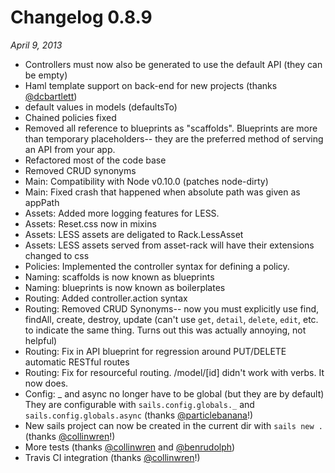 # Changelog 0.8.9
_April 9, 2013_
+ Controllers must now also be generated to use the default API (they can be empty)
+ Haml template support on back-end for new projects (thanks [@dcbartlett](https://github.com/dcbartlett))
+ default values in models (defaultsTo)
+ Chained policies fixed
+ Removed all reference to blueprints as "scaffolds". Blueprints are more than temporary placeholders-- they are the preferred method of serving an API from your app.
+ Refactored most of the code base
+ Removed CRUD synonyms
+ Main: Compatibility with Node v0.10.0 (patches node-dirty)
+ Main: Fixed crash that happened when absolute path was given as appPath
+ Assets: Added more logging features for LESS.
+ Assets: Reset.css now in mixins
+ Assets: LESS assets are deligated to Rack.LessAsset
+ Assets: LESS assets served from asset-rack will have their extensions changed to css
+ Policies: Implemented the controller syntax for defining a policy.
+ Naming: scaffolds is now known as blueprints
+ Naming: blueprints is now known as boilerplates
+ Routing: Added controller.action syntax
+ Routing: Removed CRUD Synonyms-- now you must explicitly use find, findAll, create, destroy, update (can't use `get`, `detail`, `delete`, `edit`, etc. to indicate the same thing. Turns out this was actually annoying, not helpful)
+ Routing: Fix in API blueprint for regression around PUT/DELETE automatic RESTful routes
+ Routing: Fix for resourceful routing. /model/[id] didn't work with verbs. It now does.
+ Config: _ and async no longer have to be global (but they are by default) They are configurable with `sails.config.globals._` and `sails.config.globals.async` (thanks [@particlebanana](https://github.com/particlebanana)!)
+ New sails project can now be created in the current dir with `sails new .` (thanks [@collinwren](https://github.com/collinwren)!)
+ More tests (thanks [@collinwren](https://github.com/collinwren) and [@benrudolph](https://github.com/benrudolph))
+ Travis CI integration (thanks [@collinwren](https://github.com/collinwren)!)


<docmeta name="displayName" value="0.8.9 Changelog">
<docmeta name="version" value="0.8.9">
